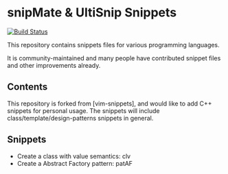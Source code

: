 snipMate & UltiSnip Snippets
============================

[![Build Status](https://travis-ci.org/honza/vim-snippets.svg)](https://travis-ci.org/honza/vim-snippets)

This repository contains snippets files for various programming languages.

It is community-maintained and many people have contributed snippet files and
other improvements already.

Contents
--------
This repository is forked from [vim-snippets], and would like to add C++ snippets for personal usage.
The snippets will include class/template/design-patterns snippets in general.

Snippets
--------
* Create a class with value semantics:
    clv
* Create a Abstract Factory pattern:
    patAF

[vim-snippts]:        https://github.com/honza/vim-snippets.vim
